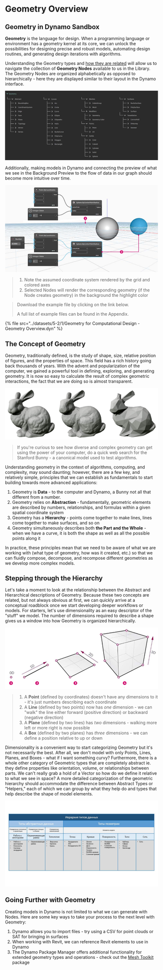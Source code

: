 # Geometry Overview

## Geometry in Dynamo Sandbox

**Geometry** is the language for design. When a programming language or environment has a geometry kernel at its core, we can unlock the possibilities for designing precise and robust models, automating design routines, and generating design iterations with algorithms.

Understanding the Geometry types and [how they are related](1-geometry-overview.md#stepping-through-the-hierarchy) will allow us to navigate the collection of **Geometry Nodes** available to us in the Library. The Geometry Nodes are organized alphabetically as opposed to hierarchically - here they are displayed similar to their layout in the Dynamo interface.

![](../images/5-2/1/geometryoverview-geometryindynamo.jpg)

Additionally, making models in Dynamo and connecting the preview of what we see in the Background Preview to the flow of data in our graph should become more intuitive over time.

![](../images/5-2/1/GeometryforComputationalDesign-Overview.jpg)

> 1. Note the assumed coordinate system rendered by the grid and colored axes
> 2. Selected Nodes will render the corresponding geometry (if the Node creates geometry) in the background the highlight color

> Download the example file by clicking on the link below.
>
> A full list of example files can be found in the Appendix.

{% file src="../datasets/5-2/1/Geometry for Computational Design - Geometry Overview.dyn" %}

## The Concept of Geometry

Geometry, traditionally defined, is the study of shape, size, relative position of figures, and the properties of space. This field has a rich history going back thousands of years. With the advent and popularization of the computer, we gained a powerful tool in defining, exploring, and generating geometry. It is now so easy to calculate the result of complex geometric interactions, the fact that we are doing so is almost transparent.

![Stanford Bunny](../images/5-2/1/StanfordBunny.jpg)

> If you're curious to see how diverse and complex geometry can get using the power of your computer, do a quick web search for the Stanford Bunny - a canonical model used to test algorithms.

Understanding geometry in the context of algorithms, computing, and complexity, may sound daunting; however, there are a few key, and relatively simple, principles that we can establish as fundamentals to start building towards more advanced applications:

1. Geometry is **Data** - to the computer and Dynamo, a Bunny not all that different from a number.
2. Geometry relies on **Abstraction** - fundamentally, geometric elements are described by numbers, relationships, and formulas within a given spatial coordinate system
3. Geometry has a **Hierarchy** - points come together to make lines, lines come together to make surfaces, and so on
4. Geometry simultaneously describes both **the Part and the Whole** - when we have a curve, it is both the shape as well as all the possible points along it

In practice, these principles mean that we need to be aware of what we are working with (what type of geometry, how was it created, etc.) so that we can fluidly compose, decompose, and recompose different geometries as we develop more complex models.

## Stepping through the Hierarchy

Let's take a moment to look at the relationship between the Abstract and Hierarchical descriptions of Geometry. Because these two concepts are related, but not always obvious at first, we can quickly arrive at a conceptual roadblock once we start developing deeper workflows or models. For starters, let's use dimensionality as an easy descriptor of the "stuff" we model. The number of dimensions required to describe a shape gives us a window into how Geometry is organized hierarchically.

![Computational Geometry](../images/5-2/1/GeometryDimensionality.jpg)

> 1. A **Point** (defined by coordinates) doesn't have any dimensions to it - it's just numbers describing each coordinate
> 2. A **Line** (defined by two points) now has _one_ dimension - we can "walk" the line either forward (positive direction) or backward (negative direction)
> 3. A **Plane** (defined by two lines) has _two_ dimensions - walking more left or more right is now possible
> 4. A **Box** (defined by two planes) has _three_ dimensions - we can define a position relative to up or down

Dimensionality is a convenient way to start categorizing Geometry but it's not necessarily the best. After all, we don't model with only Points, Lines, Planes, and Boxes - what if I want something curvy? Furthermore, there is a whole other category of Geometric types that are completely abstract ie. they define properties like orientation, volume, or relationships between parts. We can't really grab a hold of a Vector so how do we define it relative to what we see in space? A more detailed categorization of the geometric hierarchy should accommodate the difference between Abstract Types or "Helpers," each of which we can group by what they help do and types that help describe the shape of model elements.

![Geometry Hierarchy](../images/5-2/1/GeometryHierarchy.jpg)

## Going Further with Geometry

Creating models in Dynamo is not limited to what we can generate with Nodes. Here are some key ways to take your process to the next level with Geometry:

1. Dynamo allows you to import files - try using a CSV for point clouds or SAT for bringing in surfaces
2. When working with Revit, we can reference Revit elements to use in Dynamo
3. The Dynamo Package Manager offers additional functionality for extended geometry types and operations - check out the [Mesh Toolkit](https://github.com/DynamoDS/Dynamo/wiki/Dynamo-Mesh-Toolkit) package
